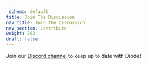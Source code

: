 ```yaml
---
_schema: default
title: Join The Discussion
nav_title: Join The Discussion
nav_section: Contribute
weight: 203
draft: false
---
```

Join our [Discord channel](https://discord.gg/qdGCAKJdHs) to keep up to date with Diode!